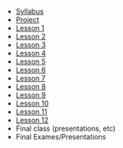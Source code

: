 - [Syllabus](README.md)
- [Project](Assignments/Sample_Project.md)
- [Lesson 1](Lessons/Lesson1.md)
- [Lesson 2](Lessons/Lesson2.md)
- [Lesson 3](Lessons/Lesson1.md)
- [Lesson 4](Lessons/Lesson1.md)
- [Lesson 5](Lessons/Lesson1.md)
- [Lesson 6](Lessons/Lesson1.md)
- [Lesson 7](Lessons/Lesson1.md)
- [Lesson 8](Lessons/Lesson1.md)
- [Lesson 9](Lessons/Lesson1.md)
- [Lesson 10](Lessons/Lesson1.md)
- [Lesson 11](Lessons/Lesson1.md)
- [Lesson 12](Lessons/Lesson1.md)
- Final class (presentations, etc)
- Final Exames/Presentations